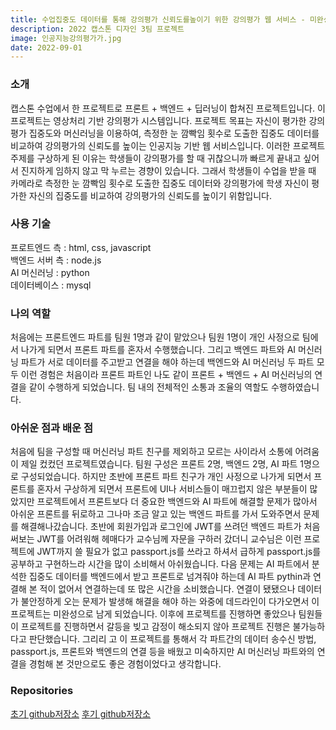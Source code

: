 ```yaml
---
title: 수업집중도 데이터를 통해 강의평가 신뢰도를높이기 위한 강의평가 웹 서비스 - 미완성 프로젝트
description: 2022 캡스톤 디자인 3팀 프로젝트
image: 인공지능강의평가가.jpg
date: 2022-09-01
---
```


<h3>소개</h3>
캡스톤 수업에서 한 프로젝트로 프론트 + 백엔드 + 딥러닝이 합쳐진 프로젝트입니다. 이 프로젝트는 영상처리 기반 강의평가 시스템입니다. 프로젝트 목표는 자신이 평가한 강의평가 집중도와 머신러닝을 이용하여, 측정한 눈 깜빡임 횟수로 도출한 집중도 데이터를 비교하여 강의평가의 신뢰도를 높이는 인공지능 기반 웹 서비스입니다. 이러한 프로젝트 주제를 구상하게 된 이유는 학생들이 강의평가를 할 때 귀찮으니까 빠르게 끝내고 싶어서 진지하게 임하지 않고 막 누르는 경향이 있습니다. 그래서 학생들이 수업을 받을 때 카메라로 측정한 눈 깜빡임 횟수로 도출한 집중도 데이터와 강의평가에 학생 자신이 평가한 자신의 집중도를 비교하여 강의평가의 신뢰도를 높이기 위함입니다.

<h3>사용 기술</h3>
프로트엔드 측 : html, css, javascript<br />
백엔드 서버 측 : node.js<br />
AI 머신러닝 : python<br />
데이터베이스 : mysql<br />

<h3>나의 역할</h3>
처음에는 프론트엔드 파트를 팀원 1명과 같이 맡았으나 팀원 1명이 개인 사정으로 팀에서 나가게 되면서 프론트 파트를 혼자서 수행했습니다. 그리고 백엔드 파트와 AI 머신러닝 파트가 서로 데이터를 주고받고 연결을 해야 하는데 백엔드와 AI 머신러닝 두 파트 모두 이런 경험은 처음이라 프론트 파트인 나도 같이 프론트 + 백엔드 + AI 머신러닝의 연결을 같이 수행하게 되었습니다. 팀 내의 전체적인 소통과 조율의 역할도 수행하였습니다.

<h3>아쉬운 점과 배운 점</h3>
처음에 팀을 구성할 때 머신러닝 파트 친구를 제외하고 모르는 사이라서 소통에 어려움이 제일 컸컸던 프로젝트였습니다. 팀원 구성은 프론트 2명, 백엔드 2명, AI 파트 1명으로 구성되었습니다. 하지만 초반에 프론트 파트 친구가 개인 사정으로 나가게 되면서 프론트를 혼자서 구상하게 되면서 프론트에 UI나 서비스들이 매끄럽지 않은 부분들이 많았지만 프로젝트에서 프론트보다 더 중요한 백엔드와 AI 파트에 해결할 문제가 많아서 아쉬운 프론트를 뒤로하고 그나마 조금 알고 있는 백엔드 파트를 가서 도와주면서 문제를 해결해나갔습니다. 초반에 회원가입과 로그인에 JWT를 쓰려던 백엔드 파트가 처음 써보는 JWT를 어려워해 헤매다가 교수님께 자문을 구하러 갔더니 교수님은 이런 프로젝트에 JWT까지 쓸 필요가 없고 passport.js를 쓰라고 하셔서 급하게 passport.js를 공부하고 구현하느라 시간을 많이 소비해서 아쉬웠습니다. 다음 문제는 AI 파트에서 분석한 집중도 데이터를 백엔드에서 받고 프론트로 넘겨줘야 하는데 AI 파트 pythin과 연결해 본 적이 없어서 연결하는데 또 많은 시간을 소비했습니다. 연결이 됐됐으나 데이터가 불안정하게 오는 문제가 발생해 해결을 해야 하는 와중에 데드라인이 다가오면서 이 프로젝트는 미완성으로 남게 되었습니다. 이후에 프로젝트를 진행하면 좋았으나 팀원들이 프로젝트를 진행하면서 갈등을 빚고 감정이 해소되지 않아 프로젝트 진행은 불가능하다고 판단했습니다. 그리리 고 이 프로젝트를 통해서 각 파트간의 데이터 송수신 방법, passport.js, 프론트와 백엔드의 연결 등을 배웠고 미숙하지만 AI 머신러닝 파트와의 연결을 경험해 본 것만으로도 좋은 경험이었다고 생각합니다.

<h3>Repositories</h3>
<a href="https://github.com/Marvic1130/BlinkingRecognitionProject">초기 github저장소<a/>
<a href="https://github.com/Marvic1130/VideoProcessingBasedLectureEvaluation">후기 github저장소<a/>
